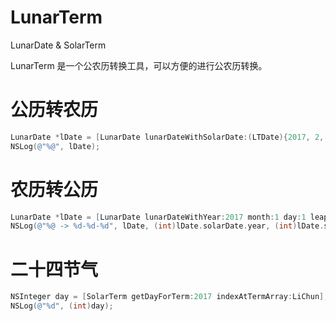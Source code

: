 # LunarTerm
LunarDate &amp; SolarTerm

LunarTerm 是一个公农历转换工具，可以方便的进行公农历转换。

# 公历转农历
```Objective-C
LunarDate *lDate = [LunarDate lunarDateWithSolarDate:(LTDate){2017, 2, 3}];`
NSLog(@"%@", lDate);
```

# 农历转公历
```Objective-C
LunarDate *lDate = [LunarDate lunarDateWithYear:2017 month:1 day:1 leap:YES];`
NSLog(@"%@ -> %d-%d-%d", lDate, (int)lDate.solarDate.year, (int)lDate.solarDate.month, (int)lDate.solarDate.day);
```
# 二十四节气
```Objective-C
NSInteger day = [SolarTerm getDayForTerm:2017 indexAtTermArray:LiChun];`
NSLog(@"%d", (int)day);
```
